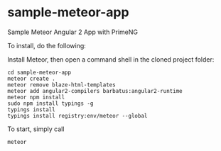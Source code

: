 # sample-meteor-app
Sample Meteor Angular 2 App with PrimeNG

To install, do the following:

Install Meteor, then open a command shell in the cloned project folder:

    cd sample-meteor-app
    meteor create .
    meteor remove blaze-html-templates
    meteor add angular2-compilers barbatus:angular2-runtime
    meteor npm install
    sudo npm install typings -g
    typings install
    typings install registry:env/meteor --global

To start, simply call

    meteor
    
